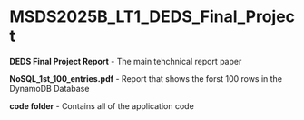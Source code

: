# MSDS2025B_LT1_DEDS_Final_Project

**DEDS Final Project Report** - The main tehchnical report paper

**NoSQL_1st_100_entries.pdf** - Report that shows the forst 100 rows in the DynamoDB Database

**code folder** - Contains all of the application code
